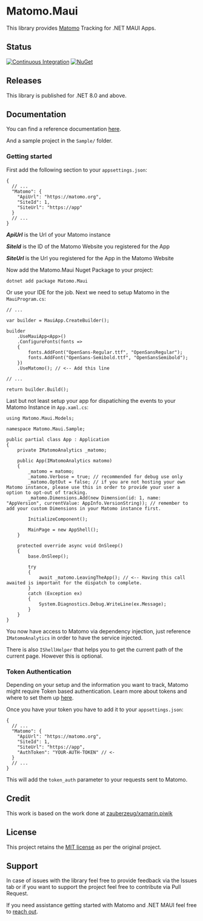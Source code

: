 # Matomo.Maui

This library provides [Matomo](https://matomo.org) Tracking for .NET MAUI Apps.

## Status

[![Continuous Integration](https://github.com/bnotech/Matomo.Maui/actions/workflows/ci.yml/badge.svg)](https://github.com/bnotech/Matomo.Maui/actions/workflows/ci.yml) [![NuGet](https://img.shields.io/nuget/v/Matomo.Maui.svg?style=flat-square&label=nuget)](https://www.nuget.org/packages/Matomo.Maui/)

## Releases

This library is published for .NET 8.0 and above.

## Documentation

You can find a reference documentation [here](https://bnotech.github.io/Matomo.Maui/html/index.html).

And a sample project in the `Sample/` folder.

### Getting started

First add the following section to your `appsettings.json`:

```
{
  // ...
  "Matomo": {
    "ApiUrl": "https://matomo.org",
    "SiteId": 1,
    "SiteUrl": "https://app"
  }
  // ...
}
```

***ApiUrl*** is the Url of your Matomo instance

***SiteId*** is the ID of the Matomo Website you registered for the App

***SiteUrl*** is the Url you registered for the App in the Matomo Website

Now add the Matomo.Maui Nuget Package to your project:

```
dotnet add package Matomo.Maui
```

Or use your IDE for the job. Next we need to setup Matomo in the `MauiProgram.cs`:

```
// ...

var builder = MauiApp.CreateBuilder();

builder
    .UseMauiApp<App>()
    .ConfigureFonts(fonts =>
    {
        fonts.AddFont("OpenSans-Regular.ttf", "OpenSansRegular");
        fonts.AddFont("OpenSans-Semibold.ttf", "OpenSansSemibold");
    })
    .UseMatomo(); // <-- Add this line

// ...

return builder.Build();
```

Last but not least setup your app for dispatiching the events to your Matomo Instance in `App.xaml.cs`:

```
using Matomo.Maui.Models;

namespace Matomo.Maui.Sample;

public partial class App : Application
{
	private IMatomoAnalytics _matomo;
	
	public App(IMatomoAnalytics matomo)
	{
		_matomo = matomo;
		_matomo.Verbose = true; // recommended for debug use only
		_matomo.OptOut = false; // if you are not hosting your own Matomo instance, please use this in order to provide your user a option to opt-out of tracking.
		_matomo.Dimensions.Add(new Dimension(id: 1, name: "AppVersion", currentValue: AppInfo.VersionString)); // remember to add your custom Dimensions in your Matomo instance first.
		
		InitializeComponent();

		MainPage = new AppShell();
	}

	protected override async void OnSleep()
	{
		base.OnSleep();

		try
		{
			await _matomo.LeavingTheApp(); // <-- Having this call awaited is important for the dispatch to complete.
		}
		catch (Exception ex)
		{
			System.Diagnostics.Debug.WriteLine(ex.Message);
		}
	}
}
```

You now have access to Matomo via dependency injection, just reference `IMatomoAnalytics` in order to have the service injected.

There is also `IShellHelper` that helps you to get the current path of the current page. However this is optional.

### Token Authentication

Depending on your setup and the information you want to track, Matomo might require Token based authentication. Learn more about tokens and where to set them up [here](https://matomo.org/faq/general/faq_114/).

Once you have your token you have to add it to your `appsettings.json`:

```
{
  // ...
  "Matomo": {
    "ApiUrl": "https://matomo.org",
    "SiteId": 1,
    "SiteUrl": "https://app",
    "AuthToken": "YOUR-AUTH-TOKEN" // <- 
  }
  // ...
}
```

This will add the `token_auth` parameter to your requests sent to Matomo.

## Credit

This work is based on the work done at [zauberzeug/xamarin.piwik](https://github.com/zauberzeug/xamarin.piwik)

## License

This project retains the [MIT license](https://github.com/bfn-tech/Matomo.Maui/blob/main/LICENSE.md) as per the original project.

## Support

In case of issues with the library feel free to provide feedback via the Issues tab or if you want to support the project feel free to contribute via Pull Request.

If you need assistance getting started with Matomo and .NET MAUI feel free to [reach out](https://www.bnotech.com/en/contact.html).